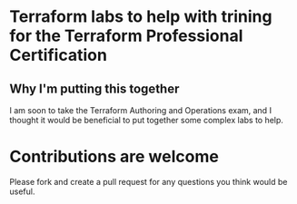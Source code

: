 # Terraform labs to help with trining for the Terraform Professional Certification

## Why I'm putting this together
I am soon to take the Terraform Authoring and Operations exam, and I thought it would be beneficial to put together some complex labs to help.

# Contributions are welcome
Please fork and create a pull request for any questions you think would be useful.